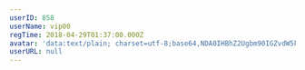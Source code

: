 ```yaml
---
userID: 858
userName: vip00
regTime: 2018-04-29T01:37:00.000Z
avatar: 'data:text/plain; charset=utf-8;base64,NDA0IHBhZ2Ugbm90IGZvdW5kCg=='
userURL: null
---
```



